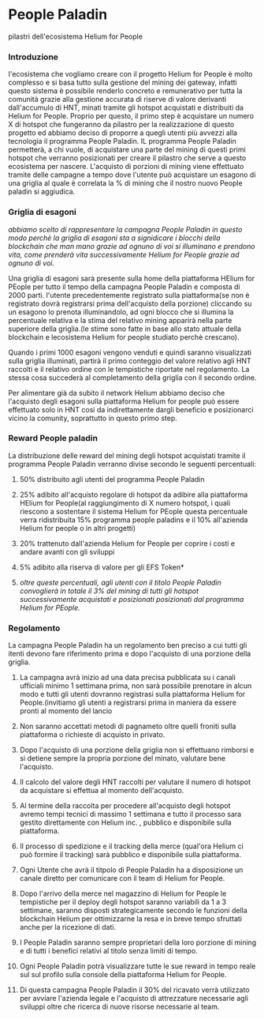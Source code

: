 # People Paladin
pilastri dell'ecosistema Helium for People

### Introduzione

I'ecosistema che vogliamo creare con il progetto Helium for People è molto complesso e si basa tutto sulla gestione del mining dei gateway, infatti questo sistema è possibile renderlo concreto e remunerativo per tutta la comunità grazie alla gestione accurata di riserve di valore derivanti dall'accumulo di HNT, minati tramite gli hotspot acquistati e distribuiti da Helium for People.
Proprio per questo, il primo step è acquistare un numero X di hotspot che fungeranno da pilastro per la realizzazione di questo progetto ed abbiamo deciso di proporre a quegli utenti più avvezzi alla tecnologia il programma People Paladin.
IL programma People Paladin permetterà, a chi vuole, di acquistare una parte del mining di questi primi hotspot che verranno posizionati per creare il pilastro che serve a questo ecosistema per nascere.
L'acquisto di porzioni di mining viene effettuato tramite delle campagne a tempo dove l'utente può acquistare un esagono di una griglia al quale è correlata la % di mining che il nostro nuovo People paladin si aggiudica.

### Griglia di esagoni
<em>abbiamo scelto di rappresentare la campagna People Paladin in questo modo perchè la griglia di esagoni sta a signidicare i blocchi della blockchain che man mano grazie ad ognuno di voi si illuminano e prendono vita, come prenderà vita successivamente Helium for People grazie ad ognuno di voi.</em>

Una griglia di esagoni sarà presente sulla home della piattaforma HElium for PEople per tutto il tempo della campagna People Paladin e composta di 2000 parti.
l'utente precedentemente registrato sulla piattaforma(se non è registrato dovrà registrarsi prima dell'acquisto della porzione) cliccando su un esagono lo prenota illuminandolo,
ad ogni blocco che si illumina la percentuale relativa e la stima del relativo mining apparirà nella parte superiore della griglia.(le stime sono fatte in base allo stato attuale della blockchain e lecosistema Helium for people studiato perchè crescano).

Quando i primi 1000 esagoni vengono venduti e quindi saranno visualizzati sulla griglia illuminati, partirà il primo conteggio del valore relativo agli HNT raccolti e il relativo ordine con le tempistiche riportate nel regolamento. La stessa cosa succederà al completamento della griglia con il secondo ordine.

Per alimentare già da subito il network Helium abbiamo deciso che l'acquisto degli esagoni sulla piattaforma Helium for people può essere effettuato solo in HNT così da indirettamente dargli beneficio e posizionarci vicino la comunity, soprattutto in questo primo step.

### Reward People paladin
La distribuzione delle reward del mining degli hotspot acquistati tramite il programma People Paladin verranno divise secondo le seguenti percentuali:

1) 50% distribuito agli utenti del programma People Paladin

2) 25% adibito all'acquisto regolare di hotspot da adibire alla piattaforma HElium for People(al raggiungimento di X numero hotspot, i quali riescono a sostentare il sistema 
Helium for PEople questa percentuale verra ridistribuita 15% programma people paladins e il 10% all'azienda Helium for people o in altri progetti)

3) 20% trattenuto dall'azienda Helium for People per coprire i costi e andare avanti con gli sviluppi

4) 5%  adibito alla riserva di valore per gli EFS Token*

5) <em>oltre queste percentuali, agli utenti con il titolo People Paladin convoglierà in totale il 3% del mining di tutti gli hotspot successivamente acquistati e posizionati posizionati dal programma Helium for PEople.</em> 




### Regolamento

La campagna People Paladin ha un regolamento ben preciso a cui tutti gli itenti devono fare riferimento prima e dopo l'acquisto di una porzione della griglia.

1) La campagna avrà inizio ad una data precisa pubblicata su i canali ufficiali minimo 1 settimana prima, non sarà possibile prenotare in alcun modo e tutti gli utenti dovranno registrasi sulla piattaforma Helium for People.(invitiamo gli utenti a registrarsi prima in maniera da essere pronti al momento del lancio

2) Non saranno accettati metodi di pagnameto oltre quelli froniti sulla piattaforma o richieste di acquisto in privato.

3) Dopo l'acquisto di una porzione della griglia non si effettuano rimborsi e si detiene sempre la propria porzione del minato, valutare bene l'acquisto.

4) Il calcolo del valore degli HNT raccolti per valutare il numero di hotspot da acquistare si effettua al momento dell'acquisto.

5) Al termine della raccolta per procedere all'acquisto degli hotspot avremo tempi tecnici di massimo 1 settimana e tutto il processo sara gestito direttamente con Helium inc. ,   pubblico e disponibile sulla piattaforma.

6) Il processo di spedizione e il tracking della merce (qual'ora Helium ci può formire il tracking) sarà pubblico e disponibile sulla piattaforma.

7) Ogni Utente che avrà il titpolo di People Paladin ha a disposizione un canale diretto per comunicare con il team di Helium for People.

8) Dopo l'arrivo della merce nel magazzino di Helium for People le tempistiche per il deploy degli hotspot saranno variabili da 1 a 3 settimane, saranno disposti strategicamente secondo le funzioni della blockchain Helium per ottimizzarne la resa e in breve tempo sfruttati anche per la ricezione di dati.

9) I People Paladin saranno sempre proprietari della loro porzione di mining e di tutti i benefici relativi al titolo senza limiti di tempo.

10) Ogni People Paladin potrà visualizzare tutte le sue reward in tempo reale sul sul profilo sulla console della piattaforma Helium for People.

11) Di questa campagna People Paladin il 30% del ricavato verrà utilizzato per avviare l'azienda legale e l'acquisto di attrezzature necessarie agli sviluppi oltre che ricerca di nuove risorse necessarie al team.
